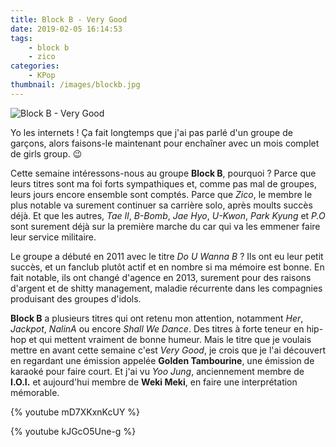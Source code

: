 ```yaml
---
title: Block B - Very Good
date: 2019-02-05 16:14:53
tags:
    - block b
    - zico
categories:
    - KPop
thumbnail: /images/blockb.jpg
---
```


![Block B - Very Good](/images/blockb.jpg)

Yo les internets ! Ça fait longtemps que j'ai pas parlé d'un groupe de garçons, alors faisons-le maintenant pour enchaîner avec un mois complet de girls group. 😉

Cette semaine intéressons-nous au groupe **Block B**, pourquoi ? Parce que leurs titres sont ma foi forts sympathiques et, comme pas mal de groupes, leurs jours encore ensemble sont comptés. Parce que *Zico*, le membre le plus notable va surement continuer sa carrière solo, après moults succès déjà. Et que les autres, *Tae Il*, *B-Bomb*, *Jae Hyo*, *U-Kwon*, *Park Kyung* et *P.O* sont surement déjà sur la première marche du car qui va les emmener faire leur service militaire.

Le groupe a débuté en 2011 avec le titre *Do U Wanna B* ? Ils ont eu leur petit succès, et un fanclub plutôt actif et en nombre si ma mémoire est bonne. En fait notable, ils ont changé d'agence en 2013, surement pour des raisons d'argent et de shitty management, maladie récurrente dans les compagnies produisant des groupes d'idols.

**Block B** a plusieurs titres qui ont retenu mon attention, notamment *Her*, *Jackpot*, *NalinA* ou encore *Shall We Dance*. Des titres à forte teneur en hip-hop et qui mettent vraiment de bonne humeur. Mais le titre que je voulais mettre en avant cette semaine c'est *Very Good*, je crois que je l'ai découvert en regardant une émission appelée **Golden Tambourine**, une émission de karaoké pour faire court. Et j'ai vu *Yoo Jung*, anciennement membre de **I.O.I.** et aujourd'hui membre de **Weki Meki**, en faire une interprétation mémorable.

{% youtube mD7XKxnKcUY %}

{% youtube kJGcO5Une-g %}
